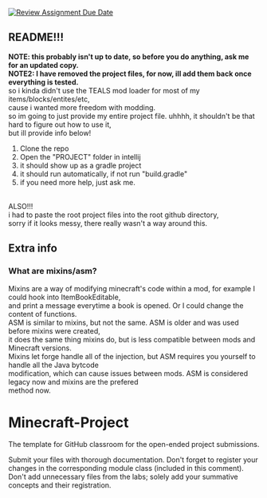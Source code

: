 [![Review Assignment Due Date](https://classroom.github.com/assets/deadline-readme-button-24ddc0f5d75046c5622901739e7c5dd533143b0c8e959d652212380cedb1ea36.svg)](https://classroom.github.com/a/liZ3sWt9)

## README!!!
**NOTE: this probably isn't up to date, so before you do anything, ask me for an updated copy.** <br>
**NOTE2: I have removed the project files, for now, ill add them back once everything is tested.** <br>
so i kinda didn't use the TEALS mod loader for most of my items/blocks/entites/etc, <br>
cause i wanted more freedom with modding. <br>
so im going to just provide my entire project file. uhhhh, it shouldn't be that hard to figure out how to use it, <br>
but ill provide info below! <br>
1. Clone the repo <br>
2. Open the "PROJECT" folder in intellij <br>
3. it should show up as a gradle project <br>
4. it should run automatically, if not run "build.gradle" <br>
5. if you need more help, just ask me. <br>
<br>
ALSO!!! <br>
i had to paste the root project files into the root github directory, <br>
sorry if it looks messy, there really wasn't a way around this.

## Extra info
### What are mixins/asm?
Mixins are a way of modifying minecraft's code within a mod, for example I could hook into ItemBookEditable, <br>
and print a message everytime a book is opened. Or I could change the content of functions. <br>
ASM is similar to mixins, but not the same. ASM is older and was used before mixins were created, <br>
it does the same thing mixins do, but is less compatible between mods and Minecraft versions. <br>
Mixins let forge handle all of the injection, but ASM requires you yourself to handle all the Java bytcode <br>
modification, which can cause issues between mods. ASM is considered legacy now and mixins are the prefered <br>
method now. <br>

# Minecraft-Project
The template for GitHub classroom for the open-ended project submissions.

Submit your files with thorough documentation. Don't forget to register your changes in the corresponding module class (included in this comment). Don't add unnecessary files from the labs; solely add your summative concepts and their registration.

